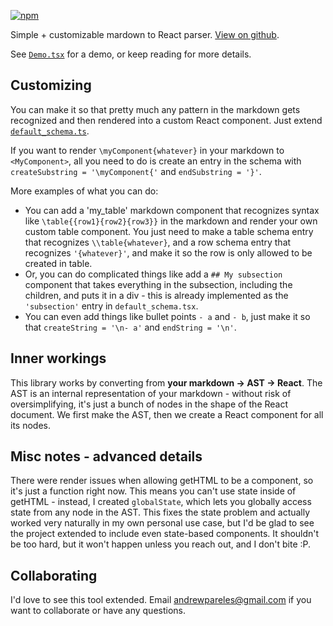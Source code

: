 [![npm](https://img.shields.io/npm/v/custom-markdown)](https://www.npmjs.com/package/custom-markdown)

Simple + customizable mardown to React parser. [View on github](https://github.com/andrewpareles/custom-markdown).

See [`Demo.tsx`](https://github.com/andrewpareles/custom-markdown/blob/main/Demo.tsx) for a demo, or keep reading for more details. 


## Customizing

You can make it so that pretty much any pattern in the markdown gets recognized and then rendered into a custom React component. Just extend [`default_schema.ts`](https://github.com/andrewpareles/custom-markdown/blob/main/src/default_schema.tsx). 

If you want to render `\myComponent{whatever}` in your markdown to `<MyComponent>`, all you need to do is create an entry in the schema with  `createSubstring = '\myComponent{'` and `endSubstring = '}'`.

More examples of what you can do: 

- You can add a 'my_table' markdown component that recognizes syntax like `\table{{row1}{row2}{row3}}` in the markdown and render your own custom table component. You just need to make a table schema entry that recognizes `\\table{whatever}`, and a row schema entry that recognizes `'{whatever}'`, and make it so the row is only allowed to be created in table. 
- Or, you can do complicated things like add a `## My subsection` component that takes everything in the subsection, including the children, and puts it in a div - this is already implemented as the `'subsection'` entry in  `default_schema.tsx`.
- You can even add things like bullet points `- a` and `- b`, just make it so that `createString = '\n- a'` and `endString = '\n'`.

## Inner workings

This library works by converting from **your markdown -> AST -> React**. The AST is an internal representation of your markdown - without risk of oversimplifying, it's just a bunch of nodes in the shape of the React document. We first make the AST, then we create a React component for all its nodes. 


## Misc notes - advanced details
There were render issues when allowing getHTML to be a component, so it's just a function right now. This means you can't use state inside of getHTML - instead, I created `globalState`, which lets you globally access state from any node in the AST. This fixes the state problem and actually worked very naturally in my own personal use case, but I'd be glad to see the project extended to include even state-based components. It shouldn't be too hard, but it won't happen unless you reach out, and I don't bite :P.


## Collaborating
I'd love to see this tool extended. Email andrewpareles@gmail.com if you want to collaborate or have any questions. 
